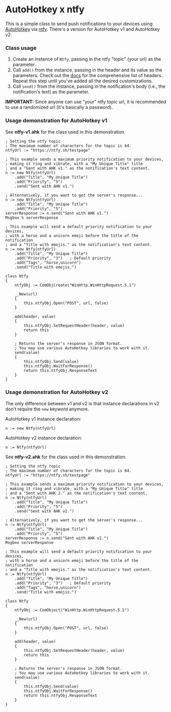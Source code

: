 # AutoHotkey x ntfy
This is a simple class to send push notifications to your devices using [AutoHotkey](https://www.autohotkey.com/) via [ntfy](https://github.com/binwiederhier/ntfy). There's a version for AutoHotkey v1 and AutoHotkey v2.

### Class usage
1. Create an instance of `Ntfy`, passing in the ntfy "topic" (your url) as the parameter.
2. Call `add()` from the instance, passing in the header and its value as the parameters. Check out the [docs](https://docs.ntfy.sh/publish/) for the comprehensive list of headers. Repeat this step until you've added all the desired customizations.
3. Call `send()` from the instance, passing in the notification's body (i.e., the notification's text) as the parameter.

**IMPORTANT:** Since anyone can use "your" ntfy topic url, it is recommended to use a randomized url (it's basically a password).

### Usage demonstration for AutoHotkey v1
See **ntfy-v1.ahk** for the class used in this demonstration.

```
; Setting the ntfy topic
; The maximum number of characters for the topic is 64.
ntfyUrl := "https://ntfy.sh/testpage"

; This example sends a maximum priority notification to your devices,
; making it ring and vibrate, with a "My Unique Title" title
; and a "Sent with AHK v1." as the notification's text content.
n := new Ntfy(ntfyUrl)
    .add("Title", "My Unique Title")
    .add("Priority", "5")
    .send("Sent with AHK v1.")

; Alternatively, if you want to get the server's response...
n := new Ntfy(ntfyUrl)
    .add("Title", "My Unique Title")
    .add("Priority", "5")
serverResponse := n.send("Sent with AHK v1.")
Msgbox % serverResponse

; This example will send a default priority notification to your devices,
; with a horse and a unicorn emoji before the title of the notification
; and a "Title with emojis." as the notification's text content.
n := new Ntfy(ntfyUrl)
    .add("Title", "My Unique Title")
    .add("Priority", "3")   ; Default priority
    .add("Tags", "horse,unicorn")
    .send("Title with emojis.")

class Ntfy
{
    ntfyObj := ComObjCreate("WinHttp.WinHttpRequest.5.1")

    __New(url)
    {
        this.ntfyObj.Open("POST", url, false)
    }

    add(header, value)
    {
        this.ntfyObj.SetRequestHeader(header, value)
        return this
    }

    ; Returns the server's response in JSON format.
    ; You may use various AutoHotkey libraries to work with it.
    send(value)
    {
        this.ntfyObj.Send(value)
        this.ntfyObj.WaitForResponse()
        return this.ntfyObj.ResponseText
    }
}
```

### Usage demonstration for AutoHotkey v2
The only difference between v1 and v2 is that instance declarations in v2 don't require the `new` keyword anymore.

AutoHotkey v1 instance declaration:
```
n := new Ntfy(ntfyUrl)
```
AutoHotkey v2 instance declaration:
```
n := Ntfy(ntfyUrl)
```

See **ntfy-v2.ahk** for the class used in this demonstration.
```
; Setting the ntfy topic
; The maximum number of characters for the topic is 64.
ntfyUrl := "https://ntfy.sh/testpage"

; This example sends a maximum priority notification to your devices,
; making it ring and vibrate, with a "My Unique Title" title
; and a "Sent with AHK 2." as the notification's text content.
n := Ntfy(ntfyUrl)
    .add("Title", "My Unique Title")
    .add("Priority", "5")
    .send("Sent with AHK v2.")

; Alternatively, if you want to get the server's response...
n := Ntfy(ntfyUrl)
    .add("Title", "My Unique Title")
    .add("Priority", "5")
serverResponse := n.send("Sent with AHK v2.")
Msgbox serverResponse

; This example will send a default priority notification to your devices,
; with a horse and a unicorn emoji before the title of the notification
; and a "Title with emojis." as the notification's text content.
n := Ntfy(ntfyUrl)
    .add("Title", "My Unique Title")
    .add("Priority", "3")   ; Default priority
    .add("Tags", "horse,unicorn")
    .send("Title with emojis.")

class Ntfy
{ 
    ntfyObj := ComObject("WinHttp.WinHttpRequest.5.1")

    __New(url)
    {
        this.ntfyObj.Open("POST", url, false)
    }

    add(header, value)
    {
        this.ntfyObj.SetRequestHeader(header, value)
        return this
    }

    ; Returns the server's response in JSON format.
    ; You may use various AutoHotkey libraries to work with it.
    send(value)
    {
        this.ntfyObj.Send(value)
        this.ntfyObj.WaitForResponse()
        return this.ntfyObj.ResponseText
    }
}
```